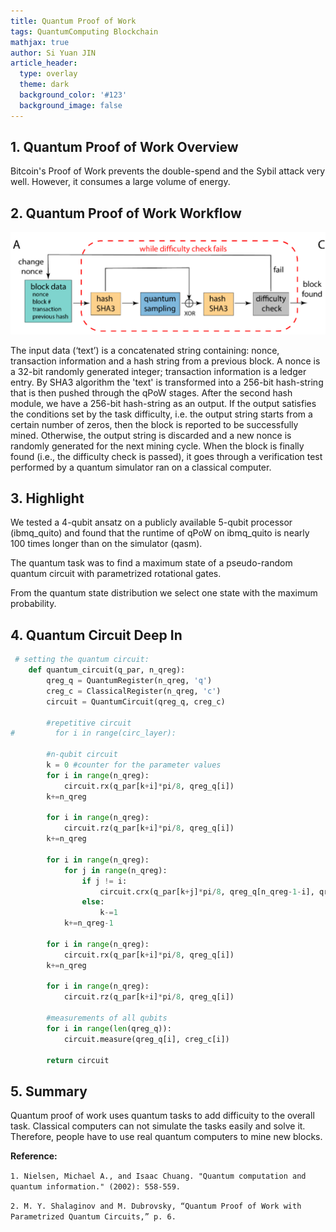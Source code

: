 ```yaml
---
title: Quantum Proof of Work
tags: QuantumComputing Blockchain
mathjax: true
author: Si Yuan JIN
article_header:
  type: overlay
  theme: dark
  background_color: '#123'
  background_image: false
---
```


## 1. Quantum Proof of Work Overview

Bitcoin's Proof of Work prevents the double-spend and the Sybil attack very well. However, it consumes a large volume of energy.

## 2. Quantum Proof of Work Workflow

![Image](/assets/images/posts/QuantumPoW/workflow.png "Circuit")

The input data (‘text’) is a concatenated string containing: nonce, transaction information and a hash string from a previous block. A nonce is a 32-bit randomly generated integer; transaction information is a ledger entry. By SHA3 algorithm the 'text' is transformed into a 256-bit hash-string that is then pushed through the qPoW stages. After the second hash module, we have a 256-bit hash-string as an output. If the output satisfies the conditions set by the task difficulty, i.e. the output string starts from a certain number of zeros, then the block is reported to be successfully mined. Otherwise, the output string is discarded and a new nonce is randomly generated for the next mining cycle. When the block is finally found (i.e., the difficulty check is passed), it goes through a verification test performed by a quantum simulator ran on a classical computer.


## 3. Highlight

We tested a 4-qubit ansatz on a publicly available 5-qubit processor (ibmq_quito) and found that the runtime of qPoW on ibmq_quito is nearly 100 times longer than on the simulator (qasm).

The quantum task was to find a maximum state of a pseudo-random quantum circuit with parametrized rotational gates.

From the quantum state distribution we select one state with the maximum probability.

## 4. Quantum Circuit Deep In

```py
 # setting the quantum circuit:
    def quantum_circuit(q_par, n_qreg):
        qreg_q = QuantumRegister(n_qreg, 'q')
        creg_c = ClassicalRegister(n_qreg, 'c')
        circuit = QuantumCircuit(qreg_q, creg_c)

        #repetitive circuit
#         for i in range(circ_layer):
            
        #n-qubit circuit  
        k = 0 #counter for the parameter values
        for i in range(n_qreg):   
            circuit.rx(q_par[k+i]*pi/8, qreg_q[i])
        k+=n_qreg
        
        for i in range(n_qreg):    
            circuit.rz(q_par[k+i]*pi/8, qreg_q[i])
        k+=n_qreg
        
        for i in range(n_qreg):
            for j in range(n_qreg):
                if j != i:
                    circuit.crx(q_par[k+j]*pi/8, qreg_q[n_qreg-1-i], qreg_q[n_qreg-1-j])
                else:
                    k-=1
            k+=n_qreg-1
        
        for i in range(n_qreg):   
            circuit.rx(q_par[k+i]*pi/8, qreg_q[i])
        k+=n_qreg
        
        for i in range(n_qreg):    
            circuit.rz(q_par[k+i]*pi/8, qreg_q[i])

        #measurements of all qubits
        for i in range(len(qreg_q)):
            circuit.measure(qreg_q[i], creg_c[i])
        
        return circuit
```

## 5. Summary
Quantum proof of work uses quantum tasks to add difficuity to the overall task. Classical computers can not simulate the tasks easily and solve it. Therefore, people have to use real quantum computers to mine new blocks.

**Reference:**

`1. Nielsen, Michael A., and Isaac Chuang. "Quantum computation and quantum information." (2002): 558-559.`

`2. M. Y. Shalaginov and M. Dubrovsky, “Quantum Proof of Work with Parametrized Quantum Circuits,” p. 6.`